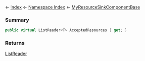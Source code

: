 ← [Index](Api-Index) ← [Namespace Index](Namespace-Index) ← [MyResourceSinkComponentBase](VRage.Game.Components.MyResourceSinkComponentBase)

### Summary

```csharp
public virtual ListReader<T> AcceptedResources { get; }
```

### Returns

[ListReader<T>](VRage.Collections.ListReader`1)

